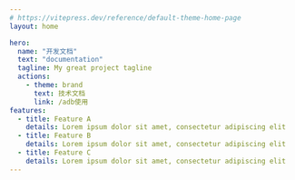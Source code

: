 ```yaml
---
# https://vitepress.dev/reference/default-theme-home-page
layout: home

hero:
  name: "开发文档"
  text: "documentation"
  tagline: My great project tagline
  actions:
    - theme: brand
      text: 技术文档
      link: /adb使用
features:
  - title: Feature A
    details: Lorem ipsum dolor sit amet, consectetur adipiscing elit
  - title: Feature B
    details: Lorem ipsum dolor sit amet, consectetur adipiscing elit
  - title: Feature C
    details: Lorem ipsum dolor sit amet, consectetur adipiscing elit
---
```

